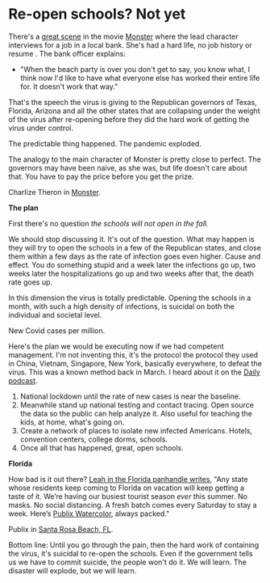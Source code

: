 # Re-open schools? Not yet
There's a <a href="https://www.youtube.com/watch?v=sraDVyksYMs">great scene</a> in the movie <a href="https://www.youtube.com/watch?v=vq70brIQP40">Monster</a> where the lead character interviews for a job in a local bank. She's had a hard life, no job history or resume . The bank officer explains: 
* "When the beach party is over you don't get to say, you know what, I think now I'd like to have what everyone else has worked their entire life for. It doesn't work that way."

That's the speech the virus is giving to the Republican governors of Texas, Florida, Arizona and all the other states that are collapsing under the weight of the virus after re-opening before they did the hard work of getting the virus under control. 

The predictable thing happened. The pandemic exploded. 

The analogy to the main character of Monster is pretty close to perfect. The governors may have been naive, as she was, but life doesn't care about that. You have to pay the price before you get the prize.

Charlize Theron in <a href="https://en.wikipedia.org/wiki/Monster_(2003_film)">Monster</a>.

<b>The plan</b>

First there's no question <i>the schools will not open in the fall. </i>

We should stop discussing it. It's out of the question. What may happen is they will try to open the schools in a few of the Republican states, and close them within a few days as the rate of infection goes even higher. Cause and effect. You do something stupid and a week later the infections go up, two weeks later the hospitalizations go up and two weeks after that, the death rate goes up. 

In this dimension the virus is totally predictable. Opening the schools in a month, with such a high density of infections, is suicidal on both the individual and societal level. 

New Covid cases per million. 

Here's the plan we would be executing now if we had competent management. I'm not inventing this, it's the protocol the protocol they used in China, Vietnam, Singapore, New York, basically everywhere, to defeat the virus. This was a known method back in March. I heard about it on the <a href="https://www.nytimes.com/2020/03/12/podcasts/the-daily/coronavirus-pandemic.html">Daily podcast</a>.  
1. National lockdown until the rate of new cases is near the baseline.  
2. Meanwhile stand up national testing and contact tracing. Open source the data so the public can help analyze it. Also useful for teaching the kids, at home, what's going on.
3. Create a network of places to isolate new infected Americans. Hotels, convention centers, college dorms, schools.  
4. Once all that has happened, great, open schools.

<b>Florida</b>

How bad is it out there? <a href="https://twitter.com/LeahDaisyD/status/1282314539460112389">Leah in the Florida panhandle writes</a>, "Any state whose residents keep coming to Florida on vacation will keep getting a taste of it. We’re having our busiest tourist season <i>ever</i> this summer. No masks. No social distancing. A fresh batch comes every Saturday to stay a week. Here’s <a href="https://www.publix.com/locations/153-watercolor-crossings">Publix Watercolor</a>, always packed."

Publix in <a href="https://www.google.com/maps/place/Santa+Rosa+Beach,+FL+32459/@30.3960316,-87.3494376,8z/data=!4m5!3m4!1s0x8893e19100c879b1:0xaadc3fb91d731d0b!8m2!3d30.3960324!4d-86.2288322">Santa Rosa Beach, FL</a>.

Bottom line: Until you go through the pain, then the hard work of containing the virus, it's suicidal to re-open the schools. Even if the government tells us we have to commit suicide, the people won't do it. We will learn. The disaster will explode, but we will learn.

